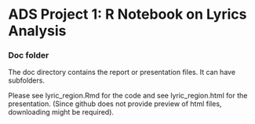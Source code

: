 # ADS Project 1:  R Notebook on Lyrics Analysis

### Doc folder

The doc directory contains the report or presentation files. It can have subfolders.  

Please see lyric_region.Rmd for the code and see lyric_region.html for the presentation. (Since github does not provide preview of html files, downloading might be required).
